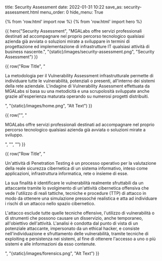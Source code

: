 title: Security Assessment
date: 2022-01-31 10:22
save_as: security-assessment.html
menu_order: 0
hide_menu: True

{% from 'row.html' import row %}
{% from 'row.html' import hero %}

<!-- hero(
    Hero Title,
    Hero Content (accepts html),
    Hero Image
    Hero Image alt Text
-->

{{ hero("Security Assessment",
    "MGALabs offre servizi professionali destinati ad accompagnare nel proprio percorso tecnologico qualsiasi azienda già avviata o soluzioni mirate a sviluppare in termini di progettazione ed implementazione di infrastrutture IT qualsiasi attività di business nascente.",
    "{static}/images/security-assessment.png",
    "Security Assessment") }}

<!-- row(
    Row Title - can be empty (""),
    Row Content (accepts html),
    Row Image - leave empty ("") to render full-width text
    Row Image alt Text
-->

{{ row("Row Title",
    "
    <p>La metodologia per il Vulnerability Assessment infrastrutturale permette di individuare tutte le vulnerabilità, potenziali o presenti, all'interno dei sistemi della rete aziendale. L'indagine di Vulnerability Assessment effettuata da MGALabs si basa su una metodicità e una scrupolosità sviluppate anche grazie all'esperienza maturata operando su numerosi progetti distribuiti.</p>
    <p>
    ",
    "{static}/images/home.png",
    "Alt Text")
}}


{{ row("",
    "<p>MGALabs offre servizi professionali destinati ad accompagnare nel proprio percorso tecnologico qualsiasi azienda già avviata o soluzioni mirate a sviluppo.</p>",
    "",
    "")
}}

{{ row("Row Title",
    "
    <p>Un'attività di Penetration Testing è un processo operativo per la valutazione 
della reale sicurezza cibernetica di un sistema informativo, inteso come 
applicazioni, infrastruttura informatica, rete o insieme di esse.</p>

<p>La sua finalità è identificare le vulnerabilità realmente sfruttabili da un attaccante 
tramite lo svolgimento di un'attività cibernetica offensiva che vede l'utilizzo di 
reali tattiche, tecniche e procedure (TTP) di attacco in modo da ottenere una 
simulazione pressoché realistica e atta ad individuare i rischi di un attacco nello 
spazio cibernetico.</p>

<p>L'attacco esclude tutte quelle tecniche offensive, l'utilizzo di vulnerabilità o di 
strumenti che possono causare un disservizio, anche temporaneo, all'obiettivo 
dell'attività. L'analisi è condotta dal punto di vista di un potenziale attaccante, 
impersonato da un ethical hacker, e consiste nell'individuazione e sfruttamento 
delle vulnerabilità, tramite tecniche di exploiting e persistenza nei sistemi, al fine 
di ottenere l'accesso a uno o più sistemi e alle informazioni da esso contenute.</p>    
    ",
    "{static}/images/forensics.png",
    "Alt Text")
}}
